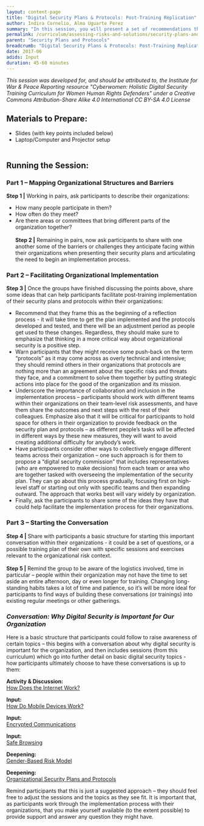 ```yaml
---
layout: content-page
title: "Digital Security Plans & Protocols: Post-Training Replication"
author: Indira Cornelio, Alma Uguarte Perez
summary: "In this session, you will present a set of recommendations that can help participants facilitate post-training implementation of their security plans and protocols within their organizations."
permalink: /curriculum/assessing-risks-and-solutions/security-plans-and-protocols/input/digital-security-plans-and-protocols-post-training-replication/
parent: "Security Plans and Protocols"
breadcrumb: "Digital Security Plans & Protocols: Post-Training Replication"
date: 2017-06
adids: Input
duration: 45-60 minutes
---
```

*This session was developed for, and should be attributed to, the Institute for War & Peace Reporting resource "Cyberwomen: Holistic Digital Security Training Curriculum for Women Human Rights Defenders" under a Creative Commons Attribution-Share Alike 4.0 International CC BY-SA 4.0 License*

## Materials to Prepare: 
- Slides (with key points included below)
- Laptop/Computer and Projector setup
<br><br>

## Running the Session:

### Part 1 – Mapping Organizational Structures and Barriers
**Step 1 |** Working in pairs, ask participants to describe their organizations:
- How many people participate in them?
- How often do they meet?
- Are there areas or committees that bring different parts of the organization together?
<br><br>
**Step 2 |** Remaining in pairs, now ask participants to share with one another some of the barriers or challenges they anticipate facing within their organizations when presenting their security plans and articulating the need to begin an implementation process.  

### Part 2 – Facilitating Organizational Implementation
**Step 3 |** Once the groups have finished discussing the points above, share some ideas that can help participants facilitate post-training implementation of their security plans and protocols within their organizations:
- Recommend that they frame this as the beginning of a reflection process - it will take time to get the plan implemented and the protocols developed and tested, and there will be an adjustment period as people get used to these changes. Regardless, they should make sure to emphasize that thinking in a more critical way about organizational security is a positive step.
 - Warn participants that they might receive some push-back on the term “protocols” as it may come across as overly technical and intensive; they should remind others in their organizations that protocols are nothing more than an agreement about the specific risks and threats they face, and a commitment to solve them together by putting strategic actions into place for the good of the organization and its mission.
- Underscore the importance of collaboration and inclusion in the implementation process – participants should work with different teams within their organizations on their team-level risk assessments, and have them share the outcomes and next steps with the rest of their colleagues. Emphasize also that it will be critical for participants to hold space for others in their organization to provide feedback on the security plan and protocols – as different people’s tasks will be affected in different ways by these new measures, they will want to avoid creating additional difficulty for anybody’s work.
- Have participants consider other ways to collectively engage different teams across their organization – one such approach is for them to propose a “digital security commission” that includes representatives (who are empowered to make decisions) from each team or area who are together tasked with overseeing the implementation of the security plan. They can go about this process gradually, focusing first on high-level staff or starting out only with specific teams and then expanding outward. The approach that works best will vary widely by organization.
- Finally, ask the participants to share some of the ideas they have that could help facilitate the implementation process for their organizations.

### Part 3 – Starting the Conversation
**Step 4 |** Share with participants a basic structure for starting this important conversation within their organizations -  it could be a set of questions, or a possible training plan of their own with specific sessions and exercises relevant to the organizational risk context.
<br><br>
**Step 5 |** Remind the group to be aware of the logistics involved, time in particular – people within their organization may not have the time to set aside an entire afternoon, day or even longer for training. Changing long-standing habits takes a lot of time and patience, so it’s will be more ideal for participants to find ways of building these conversations (or trainings) into existing regular meetings or other gatherings.

### *Conversation: Why Digital Security is Important for Our Organization*
Here is a basic structure that participants could follow to raise awareness of certain topics – this begins with a conversation about why digital security is important for the organization, and then includes sessions (from this curriculum) which go into further detail on basic digital security topics - how participants ultimately choose to have these conversations is up to them:

**Activity & Discussion:**
<br>
[How Does the Internet Work?](/curriculum/safer-browsing/https-ssl/activity-discussion/how-does-the-internet-work/)

**Input:**
<br>
[How Do Mobile Devices Work?](/curriculum/mobile-safety/how-mobile-networks-work/input/how-do-mobile-devices-work/)

**Input:**
<br>
[Encrypted Communications](/curriculum/safer-communication/pgp-gpg-email-encryption/input/encrypted-communications/)

**Input:**
<br>
[Safe Browsing](/curriculum/safer-browsing/identity-protection-privacy/input/safe-browsing/)

**Deepening:**
<br>
[Gender-Based Risk Model](/curriculum/assessing-risks-and-solutions/security-plans-and-protocols/deepening/gender-based-risk-model/)

**Deepening:**
<br>
[Organizational Security Plans and Protocols](/curriculum/assessing-risks-and-solutions/security-plans-and-protocols/deepening/organizational-security-plans-and-protocols/)

Remind participants that this is just a suggested approach – they should feel free to adjust the sessions and the topics as they see fit.  It is important that, as participants work through the implementation process with their organizations, that you make yourself available (to the extent possible) to provide support and answer any question they might have.

